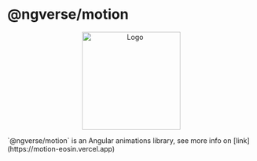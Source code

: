 # @ngverse/motion

<p align="center">
   <img src="https://github.com/ngverse/motion/blob/main/apps/docs/public/logo.png?raw=true" alt="Logo" width="200px" />
</p>
`@ngverse/motion` is an Angular animations library, see more info on [link](https://motion-eosin.vercel.app)

